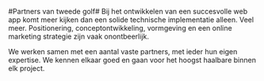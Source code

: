 #Partners van tweede golf#
Bij het ontwikkelen van een succesvolle web app komt meer kijken dan een solide technische implementatie alleen. Veel meer. Positionering, conceptontwikkeling, vormgeving en een online marketing strategie zijn vaak onontbeerlijk.

We werken samen met een aantal vaste partners, met ieder hun eigen expertise. We kennen elkaar goed en gaan voor het hoogst haalbare binnen elk project.